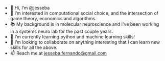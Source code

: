 - 👋 Hi, I’m @jesseba
- 👀 I’m interested in computational social choice, and the intersection of game theory, economics and algorithms. 
- 📚 My background is in molecular neuroscience and I've been working in a systems neuro lab for the past couple years.
- 🌱 I’m currently learning python and machine learning skills! 
- 💞️ I’m looking to collaborate on anything interesting that I can learn new skills for all the above.
- 📫 Reach me at jesseba.fernando@gmail.com

<!---
jesseba/jesseba is a ✨ special ✨ repository because its `README.md` (this file) appears on your GitHub profile.
You can click the Preview link to take a look at your changes.
--->

